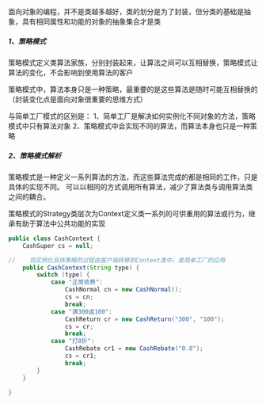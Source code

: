 面向对象的编程，并不是类越多越好，类的划分是为了封装，但分类的基础是抽象，具有相同属性和功能的对象的抽象集合才是类

##### 1、策略模式

策略模式定义类算法家族，分别封装起来，让算法之间可以互相替换，策略模式让算法的变化，不会影响到使用算法的客户

策略模式中，算法本身只是一种策略，最重要的是这些算法是随时可能互相替换的（封装变化点是面向对象很重要的思维方式）

与简单工厂模式的区别是：
1、简单工厂是解决如何实例化不同对象的方法，策略模式中只有算法对象
2、策略模式中会实现不同的算法，而算法本身也只是一种策略

##### 2、策略模式解析

策略模式是一种定义一系列算法的方法，而这些算法完成的都是相同的工作，只是具体的实现不同。
可以以相同的方式调用所有算法，减少了算法类与调用算法类之间的耦合。

策略模式的Strategy类层次为Context定义类一系列的可供重用的算法或行为，继承有助于算法中公共功能的实现

~~~java
public class CashContext {
    CashSuper cs = null;

//    将实例化具体策略的过程由客户端转移到Context类中，是简单工厂的应用
    public CashContext(String type) {
        switch (type) {
            case "正常收费":
                CashNormal cn = new CashNormal();
                cs = cn;
                break;
            case "满300返100":
                CashReturn cr = new CashReturn("300", "100");
                cs = cr;
                break;
            case "打8折":
                CashRebate cr1 = new CashRebate("0.8");
                cs = cr1;
                break;
        }
    }

}